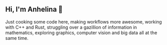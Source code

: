 ## Hi, I'm Anhelina 👋

Just cooking some code here, making workflows more awesome, working with C++ and Rust, struggling over a gazillion of information in mathematics, exploring graphics, computer vision and big data all at the same time.

